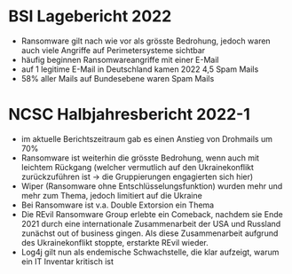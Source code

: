 # BSI Lagebericht 2022

* Ransomware gilt nach wie vor als grösste Bedrohung, jedoch waren auch viele Angriffe auf Perimetersysteme sichtbar
* häufig beginnen Ransomwareangriffe mit einer E-Mail
* auf 1 legitime E-Mail in Deutschland kamen 2022 4,5 Spam Mails
* 58% aller Mails auf Bundesebene waren Spam Mails

# NCSC Halbjahresbericht 2022-1

* im aktuelle Berichtszeitraum gab es einen Anstieg von Drohmails um 70%
* Ransomware ist weiterhin die grösste Bedrohung, wenn auch mit leichtem Rückgang (welcher vermutlich auf den Ukrainekonflikt zurückzuführen ist -> die Gruppierungen engagierten sich hier)
* Wiper (Ransomware ohne Entschlüsselungsfunktion) wurden mehr und mehr zum Thema, jedoch limitiert auf die Ukraine
* Bei Ransomware ist v.a. Double Extorsion ein Thema
* Die REvil Ransomware Group erlebte ein Comeback, nachdem sie Ende 2021 durch eine internationale Zusammenarbeit der USA und Russland zunächst out of business gingen. Als diese Zusammenarbeit aufgrund des Ukrainekonflikt stoppte, erstarkte REvil wieder.
* Log4j gilt nun als endemische Schwachstelle, die klar aufzeigt, warum ein IT Inventar kritisch ist
